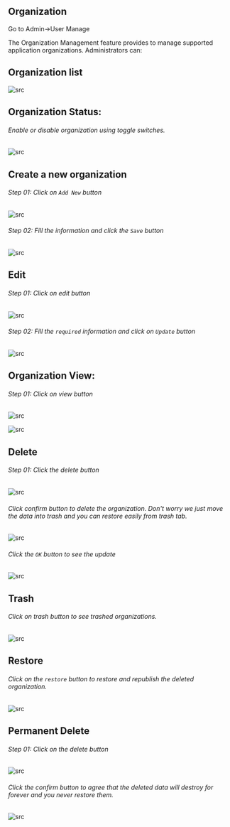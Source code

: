 ## Organization

Go to Admin->User Manage

The Organization Management feature provides to manage supported application organizations. Administrators can:

## <strong>Organization list</strong>

![src](/assets/lms/images/user-manage/organization/list.png)

## <strong>Organization Status:</strong>

###### Enable or disable organization using toggle switches.

![src](/assets/lms/images/user-manage/organization/status.png)

## <strong>Create a new organization</strong>

###### Step 01: Click on `Add New` button

![src](/assets/lms/images/user-manage/organization/add.png)

###### Step 02: Fill the information and click the `Save` button

![src](/assets/lms/images/user-manage/organization/add-new.png)

## Edit

###### Step 01: Click on edit button

![src](/assets/lms/images/user-manage/organization/edit.png)

###### Step 02: Fill the `required` information and click on `Update` button

![src](/assets/lms/images/user-manage/organization/update.png)

## <strong>Organization View:</strong>

###### Step 01: Click on view button

![src](/assets/lms/images/user-manage/organization/view-button.png)

![src](/assets/lms/images/user-manage/organization/view.png)

## Delete

###### Step 01: Click the delete button

![src](/assets/lms/images/user-manage/organization/delete.png)

###### Click confirm button to delete the organization. Don't worry we just move the data into trash and you can restore easily from trash tab.

![src](/assets/lms/images/user-manage/organization/delete-popup.png)

###### Click the `OK` button to see the update

![src](/assets/lms/images/user-manage/organization/delete-confirmation.png)

## Trash

###### Click on trash button to see trashed organizations.

![src](/assets/lms/images/user-manage/organization/trash-list.png)

## Restore

###### Click on the `restore` button to restore and republish the deleted organization.

![src](/assets/lms/images/user-manage/organization/restore.png)

## Permanent Delete

###### Step 01: Click on the delete button

![src](/assets/lms/images/user-manage/organization/trash-delete.png)

###### Click the confirm button to agree that the deleted data will destroy for forever and you never restore them.

![src](/assets/lms/images/user-manage/organization/trash-delete-popup.png)
